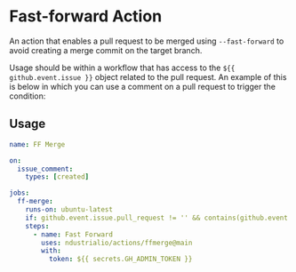 # Fast-forward Action

An action that enables a pull request to be merged using `--fast-forward` to avoid creating a merge commit on the target branch.

Usage should be within a workflow that has access to the `${{ github.event.issue }}` object related to the pull request. An example of this is below in which you can use a comment on a pull request to trigger the condition:

## Usage

```yaml
name: FF Merge

on: 
  issue_comment:
    types: [created]

jobs:
  ff-merge:
    runs-on: ubuntu-latest
    if: github.event.issue.pull_request != '' && contains(github.event.comment.body, '/fast-forward')
    steps:
      - name: Fast Forward
        uses: ndustrialio/actions/ffmerge@main
        with:
          token: ${{ secrets.GH_ADMIN_TOKEN }}
```